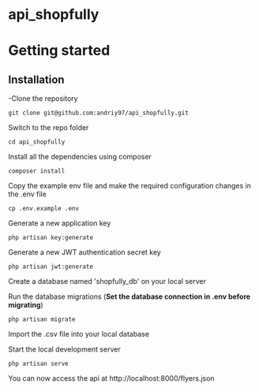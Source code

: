 # api_shopfully

# Getting started

## Installation 

-Clone the repository

    git clone git@github.com:andriy97/api_shopfully.git

Switch to the repo folder

    cd api_shopfully

Install all the dependencies using composer

    composer install

Copy the example env file and make the required configuration changes in the .env file

    cp .env.example .env

Generate a new application key

    php artisan key:generate

Generate a new JWT authentication secret key

    php artisan jwt:generate
    
Create a database named 'shopfully_db' on your local server 

Run the database migrations (**Set the database connection in .env before migrating**)

    php artisan migrate
    
Import the .csv file into your local database 

Start the local development server

    php artisan serve

You can now access the api at http://localhost:8000/flyers.json
 
